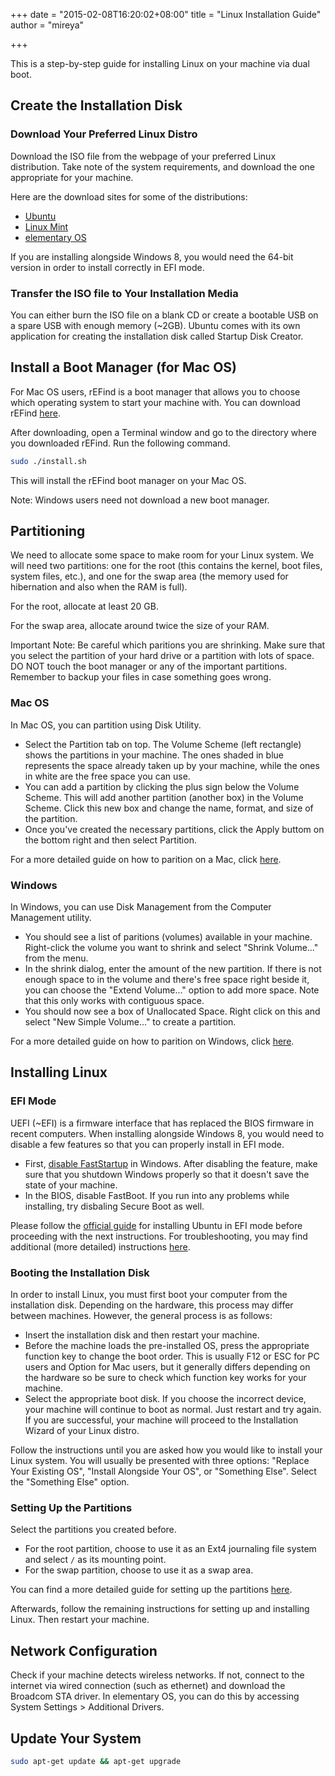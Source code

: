 +++
date = "2015-02-08T16:20:02+08:00"
title = "Linux Installation Guide"
author = "mireya"

+++

This is a step-by-step guide for installing Linux on your machine via dual boot.

## Create the Installation Disk

### Download Your Preferred Linux Distro

Download the ISO file from the webpage of your preferred Linux distribution. Take note of the system requirements, and download the one appropriate for your machine.

Here are the download sites for some of the distributions:
* [Ubuntu](http://www.ubuntu.com/download)
* [Linux Mint](http://www.linuxmint.com/download.php)
* [elementary OS](http://elementaryos.org)

If you are installing alongside Windows 8, you would need the 64-bit version in order to install correctly in EFI mode.

### Transfer the ISO file to Your Installation Media

You can either burn the ISO file on a blank CD or create a bootable USB on a spare USB with enough memory (~2GB). Ubuntu comes with its own application for creating the installation disk called Startup Disk Creator.

## Install a Boot Manager (for Mac OS)

For Mac OS users, rEFind is a boot manager that allows you to choose which operating system to start your machine with. You can download rEFind [here](http://sourceforge.net/projects/refind/).

After downloading, open a Terminal window and go to the directory where you downloaded rEFind. Run the following command.

```bash
sudo ./install.sh
```
This will install the rEFind boot manager on your Mac OS.

Note: Windows users need not download a new boot manager.

## Partitioning

We need to allocate some space to make room for your Linux system. We will need two partitions: one for the root (this contains the kernel, boot files, system files, etc.), and one for the swap area (the memory used for hibernation and also when the RAM is full). 

For the root, allocate at least 20 GB.

For the swap area, allocate around twice the size of your RAM.

Important Note: Be careful which paritions you are shrinking. Make sure that you select the partition of your hard drive or a partition with lots of space. DO NOT touch the boot manager or any of the important partitions. Remember to backup your files in case something goes wrong.

### Mac OS

In Mac OS, you can partition using Disk Utility.

* Select the Partition tab on top. The Volume Scheme (left rectangle) shows the partitions in your machine. The ones shaded in blue represents the space already taken up by your machine, while the ones in white are the free space you can use.
* You can add a partition by clicking the plus sign below the Volume Scheme. This will add another partition (another box) in the Volume Scheme. Click this new box and change the name, format, and size of the partition.
* Once you've created the necessary partitions, click the Apply buttom on the bottom right and then select Partition.

For a more detailed guide on how to parition on a Mac, click [here](http://www.geek.com/apple/how-to-partition-a-mac-hard-drive-1482555/).

### Windows

In Windows, you can use Disk Management from the Computer Management utility.

* You should see a list of paritions (volumes) available in your machine. Right-click the volume you want to shrink and select "Shrink Volume..." from the menu.
* In the shrink dialog, enter the amount of the new partition. If there is not enough space to in the volume and there's free space right beside it, you can choose the "Extend Volume..." option to add more space. Note that this only works with contiguous space.
* You should now see a box of Unallocated Space. Right click on this and select "New Simple Volume..." to create a partition.

For a more detailed guide on how to parition on Windows, click [here](http://www.howtogeek.com/172580/how-to-create-a-separate-data-partition-for-windows/).

## Installing Linux

### EFI Mode

UEFI (~EFI) is a firmware interface that has replaced the BIOS firmware in recent computers. When installing alongside Windows 8, you would need to disable a few features so that you can properly install in EFI mode.

* First, [disable FastStartup](http://www.eightforums.com/tutorials/6320-fast-startup-turn-off-windows-8-a.html) in Windows. After disabling the feature, make sure that you shutdown Windows properly so that it doesn't save the state of your machine.
* In the BIOS, disable FastBoot. If you run into any problems while installing, try disbaling Secure Boot as well.

Please follow the [official guide](https://help.ubuntu.com/community/UEFI) for installing Ubuntu in EFI mode before proceeding with the next instructions. For troubleshooting, you may find additional (more detailed) instructions [here](http://askubuntu.com/questions/221835/installing-ubuntu-on-a-pre-installed-windows-8-64-bit-system-uefi-supported).

### Booting the Installation Disk

In order to install Linux, you must first boot your computer from the installation disk. Depending on the hardware, this process may differ between machines. However, the general process is as follows:

* Insert the installation disk and then restart your machine.
* Before the machine loads the pre-installed OS, press the appropriate function key to change the boot order. This is usually F12 or ESC for PC users and Option for Mac users, but it generally differs depending on the hardware so be sure to check which function key works for your machine.
* Select the appropriate boot disk. If you choose the incorrect device, your machine will continue to boot as normal. Just restart and try again. If you are successful, your machine will proceed to the Installation Wizard of your Linux distro.

Follow the instructions until you are asked how you would like to install your Linux system. You will usually be presented with three options: "Replace Your Existing OS", "Install Alongside Your OS", or "Something Else". Select the "Something Else" option.

### Setting Up the Partitions

Select the partitions you created before.

* For the root partition, choose to use it as an Ext4 journaling file system and select `/` as its mounting point.
* For the swap partition, choose to use it as a swap area.

You can find a more detailed guide for setting up the partitions [here](http://askubuntu.com/questions/343268/how-to-use-manual-partitioning-during-installation).

Afterwards, follow the remaining instructions for setting up and installing Linux. Then restart your machine.

## Network Configuration

Check if your machine detects wireless networks. If not, connect to the internet via wired connection (such as ethernet) and download the Broadcom STA driver. In elementary OS, you can do this by accessing System Settings > Additional Drivers.

## Update Your System

```bash
sudo apt-get update && apt-get upgrade
```
